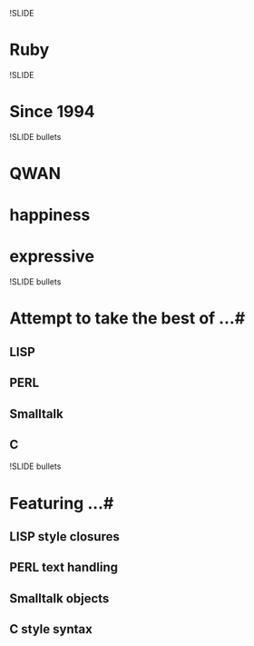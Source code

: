 !SLIDE

# Ruby #

!SLIDE

# Since 1994 #

!SLIDE bullets

# QWAN #
# happiness #
# expressive #


!SLIDE bullets
# Attempt to take the best of ...#
## LISP ##
## PERL ##
## Smalltalk ##
## C ##

!SLIDE bullets
# Featuring ...#
## LISP style closures ##
## PERL text handling ##
## Smalltalk objects ##
## C style syntax ##